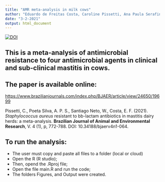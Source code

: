 ```yaml
---
title: "AMR meta-analysis in milk cows"
author: "Eduardo de Freitas Costa, Caroline Pissetti, Ana Paula Serafini Poeta Silva, Waldemir Santiago Neto"
date: "3-2-2021"
output: html_document
---
```

[![DOI](https://www.brazilianjournals.com/index.php/BJAER/article/view/24650/19699)](https://10.34188/bjaerv4n1-064)

## This is a meta-analysis of antimicrobial resistance to four antimicrobial agents in clinical and sub-clinical mastitis in cows.

## The paper is available online:

https://www.brazilianjournals.com/index.php/BJAER/article/view/24650/19699

Pissetti, C., Poeta Silva, A. P. S., Santiago Neto, W., Costa, E. F. (2021). *Staphylococcus aureus* resistant to bb-lactam antibiotics in mastitis dairy herds: a meta-analysis. **Brazilian Journal of Animal and Environmental Research**, V. 4 (1), p, 772-788. DOI: 10.34188/bjaerv4n1-064.


## To run the analysis: 
 + The user must copy and paste all files to a folder (local or cloud)
 + Open the R (R studio); 
 + Then, opend the .Rproj file;
 + Open the file main.R and run the code;
 + The folders Figures, and Output were created.